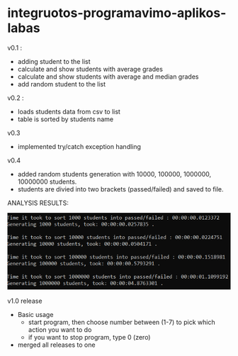 # integruotos-programavimo-aplikos-labas

v0.1 :

- adding student to the list
- calculate and show students with average grades
- calculate and show students with average and median grades
- add random student to the list


v0.2 :

- loads students data from csv to list
- table is sorted by students name


v0.3

- implemented try/catch exception handling


v0.4

- added random students generation with 10000, 100000, 1000000, 10000000 students.
- students are divied into two brackets (passed/failed) and saved to file.


ANALYSIS RESULTS:

![alt text](https://github.com/adxmas/integruotos-programavimo-aplikos-labas/blob/v0.4-release/failed-passed-students-time.png)


v1.0 release
- Basic usage
  - start program, then choose number between (1-7) to pick which action you want to do
  - if you want to stop program, type 0 (zero)
- merged all releases to one

